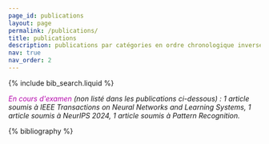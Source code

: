 ```yaml
---
page_id: publications
layout: page
permalink: /publications/
title: publications
description: publications par catégories en ordre chronologique inverse.
nav: true
nav_order: 2
---
```


<!-- _pages/publications.md -->

<!-- Bibsearch Feature -->

{% include bib_search.liquid %}

*<span style="color:#b509ac">En cours d'examen</span> (non listé dans les publications ci-dessous) : 1 article soumis à IEEE Transactions on Neural Networks and Learning Systems, 1 article soumis à NeurIPS 2024, 1 article soumis à Pattern Recognition.*
<div class="publications">

{% bibliography %}

</div>